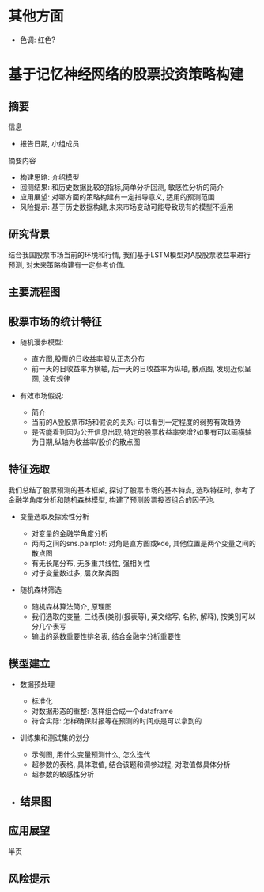 # 其他方面

- 色调: 红色?


# 基于记忆神经网络的股票投资策略构建

## 摘要

信息

- 报告日期, 小组成员

摘要内容

- 构建思路: 介绍模型
- 回测结果: 和历史数据比较的指标,简单分析回测, 敏感性分析的简介
- 应用展望: 对哪方面的策略构建有一定指导意义, 适用的预测范围
- 风险提示: 基于历史数据构建,未来市场变动可能导致现有的模型不适用

## 研究背景

结合我国股票市场当前的环境和行情, 我们基于LSTM模型对A股股票收益率进行预测, 对未来策略构建有一定参考价值.

## 主要流程图

## 股票市场的统计特征

- 随机漫步模型:
    - 直方图,股票的日收益率服从正态分布
    - 前一天的日收益率为横轴, 后一天的日收益率为纵轴, 散点图, 发现近似呈圆, 没有规律

- 有效市场假说:
    - 简介
    - 当前的A股股票市场和假说的关系: 可以看到一定程度的弱势有效趋势
    - 是否能看到因为公开信息出现,特定的股票收益率突增?如果有可以画横轴为日期,纵轴为收益率/股价的散点图





## 特征选取

我们总结了股票预测的基本框架, 探讨了股票市场的基本特点, 选取特征时, 参考了金融学角度分析和随机森林模型, 构建了预测股票投资组合的因子池.

- 变量选取及探索性分析
    - 对变量的金融学角度分析
    - 两两之间的sns.pairplot: 对角是直方图或kde, 其他位置是两个变量之间的散点图
    - 有无长尾分布, 无多重共线性, 强相关性
    - 对于变量数过多, 层次聚类图

- 随机森林筛选
    - 随机森林算法简介, 原理图
    - 我们选取的变量, 三线表(类别(报表等), 英文缩写, 名称, 解释), 按类别可以分几个表写
    - 输出的系数重要性排名表, 结合金融学分析重要性 

## 模型建立

- 数据预处理
    - 标准化
    - 对数据形态的重整: 怎样组合成一个dataframe
    - 符合实际: 怎样确保财报等在预测的时间点是可以拿到的

- 训练集和测试集的划分
    - 示例图, 用什么变量预测什么, 怎么迭代
    - 超参数的表格, 具体取值, 结合该题和调参过程, 对取值做具体分析
    - 超参数的敏感性分析

- 结果图
    - 

## 应用展望

半页

## 风险提示
